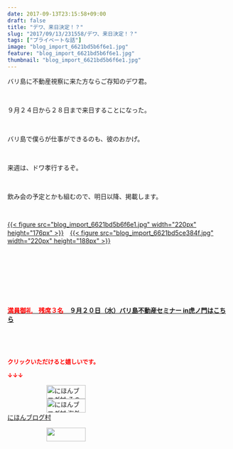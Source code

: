 ```yaml
---
date: 2017-09-13T23:15:58+09:00
draft: false
title: "デワ、来日決定！？"
slug: "2017/09/13/231558/デワ、来日決定！？"
tags: ["プライベートな話"]
image: "blog_import_6621bd5b6f6e1.jpg"
feature: "blog_import_6621bd5b6f6e1.jpg"
thumbnail: "blog_import_6621bd5b6f6e1.jpg"
---
```

<p>バリ島に不動産視察に来た方ならご存知のデワ君。</p><p> </p><p>９月２４日から２８日まで来日することになった。</p><p> </p><p>バリ島で僕らが仕事ができるのも、彼のおかげ。</p><p> </p><p>来週は、ドワ孝行するぞ。</p><p> </p><p>飲み会の予定とかも組むので、明日以降、掲載します。</p><p> </p><p><a href="blog_import_6621bd5b6f6e1.jpg">{{< figure src="blog_import_6621bd5b6f6e1.jpg" width="220px" height="176px" >}}</a>　<a href="blog_import_6621bd5ce384f.jpg">{{< figure src="blog_import_6621bd5ce384f.jpg" width="220px" height="188px" >}}</a></p><p> </p><p> </p><p> </p><p> </p><p><span style="font-weight: bold;"><span style="text-decoration: underline;"><a href="iin.co.jp" target="_blank"><span style="color: rgb(255, 0, 0);">満員御礼　残席３名</span>　９月２０日（水）バリ島不動産セミナー in虎ノ門はこちら</a></span></span></p><p> </p><p> </p><p><font color="#ff0000" size="2"><strong>クリックいただけると嬉しいです。</strong></font></p><p><font color="#ff0000" size="2"><strong>↓↓↓</strong></font></p><p><a href="ranking.html?p_cid=01260127" id="&amp;blogmura_banner" target="_blank"><img alt="にほんブログ村 その他生活ブログ 不動産投資へ" border="0" height="31" src="data:image/svg+xml;charset=utf-8,%3Csvg%20xmlns%3D%22http%3A%2F%2Fwww.w3.org%2F2000%2Fsvg%22%20title%3D%22Placeholder%20for%20Images%22%20role%3D%22presentation%22%20viewBox%3D%220%200%2088%2031%22%20%2F%3E" width="88" data-src="//life.blogmura.com/hudousantoushi/img/hudousantoushi88_31.gif" style="aspect-ratio: auto 88 / 31;"/><noscript><img alt="にほんブログ村 その他生活ブログ 不動産投資へ" border="0" height="31" src="//life.blogmura.com/hudousantoushi/img/hudousantoushi88_31.gif" width="88"></noscript></a><br/><a href="ranking.html?p_cid=01260127" target="_blank"><img alt="にほんブログ村 海外生活ブログ バリ島情報へ" border="0" height="31" src="data:image/svg+xml;charset=utf-8,%3Csvg%20xmlns%3D%22http%3A%2F%2Fwww.w3.org%2F2000%2Fsvg%22%20title%3D%22Placeholder%20for%20Images%22%20role%3D%22presentation%22%20viewBox%3D%220%200%2088%2031%22%20%2F%3E" width="88" data-src="https://img-proxy.blog-video.jp/images?url=http%3A%2F%2Foverseas.blogmura.com%2Fbali%2Fimg%2Fbali88_31.gif" style="aspect-ratio: auto 88 / 31;"/><noscript><img alt="にほんブログ村 海外生活ブログ バリ島情報へ" border="0" height="31" src="https://img-proxy.blog-video.jp/images?url=http%3A%2F%2Foverseas.blogmura.com%2Fbali%2Fimg%2Fbali88_31.gif" width="88"></noscript></a><br/><a href="ranking.html?p_cid=01260127" target="_blank">にほんブログ村</a></p><p><a href="link.php?1804582" title="人気ブログランキングへ"><img border="0" height="31" src="data:image/svg+xml;charset=utf-8,%3Csvg%20xmlns%3D%22http%3A%2F%2Fwww.w3.org%2F2000%2Fsvg%22%20title%3D%22Placeholder%20for%20Images%22%20role%3D%22presentation%22%20viewBox%3D%220%200%2088%2031%22%20%2F%3E" width="88" data-src="https://blog.with2.net/img/banner/banner_22.gif" style="aspect-ratio: auto 88 / 31;"/><noscript><img border="0" height="31" src="https://blog.with2.net/img/banner/banner_22.gif" width="88"></noscript></a></p><p> </p><p> </p>

